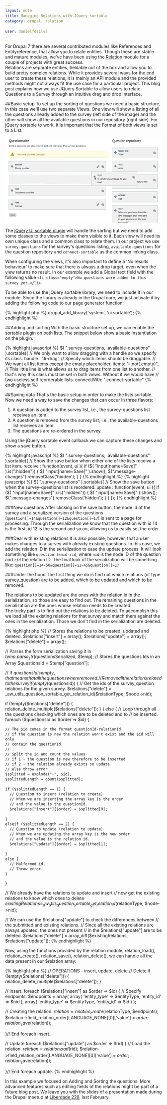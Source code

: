 ```yaml
---
layout: note
title: Managing Relations with JQuery sortable
category: drupal, relation

user: danielfdsilva
---
```

For Drupal 7 there are several contributed modules like References and Entityreference, that allow you to relate entities. Though these are stable and mature modules, we've have been using the [Relation](http://www.drupal.org/relation) module for a couple of projects with great success.  
Relations are separate entities, fieldable out of the box and allow you to build pretty complex relations. While it provides several ways for the end user to create these relations, it is mainly an API module and the provided methods might not always fit the use case for a particular project. This blog post explains how we use JQuery Sortable to allow users to relate Questions to a Survey through an intuitive drag and drop interface.

##Basic setup
To set up the sorting of questions we need a basic structure, in this case we'll use two separate Views. One view will show a listing of all the questions already added to the survey (left side of the image) and the other will show all the available questions in our repository (right side). For jQuery sortable to work, it is important that the Format of both views is set to a List.

![Managing relations through drag and drop](/images/notes/rearrange.png)

The [jQuery Ui sortable plugin](http://jqueryui.com/sortable/) will handle the sorting but we need to add some classes to the views to make them visible to it. Each view will need its own unique class and a common class to relate them. In our project we use ```survey-questions``` for the survey's questions listing, ```available-questions``` for the question repository and ```connect-sortable``` as the common linking class.

When configuring the views, it's also important to define a 'No results behaviour' to make sure that there is always a drop target, even when the view returns no result. In our example we add a Global text field with the following value ```<li class="empty">No questions were added to this survey yet.</li>```.

To be able to use the jQuery sortable library, we need to include it in our module. Since the library is already in the Drupal core, we just activate it by adding the following code to our page generator function:

{% highlight php %}
drupal_add_library('system', 'ui.sortable');
{% endhighlight %}

##Adding and sorting
With the basic structure set up, we can enable the sortable plugin on both lists. The snippet below show a basic instantiation on the plugin.

{% highlight javascript %}
$( ".survey-questions, .available-questions" ).sortable({
  // We only want to allow dragging with a handle so we specify its class.
  handle : '.li-drag',
  // Specify which items should be draggable.
  // We want all list items except the empty placeholder.
  items: "li:not(.empty)",
  // This little line is what allows us to drag items from one list to another,
  // that's why this class must be set in both views. Without it we would have
  // two useless self reorderable lists. 
  connectWith: ".connect-sortable"
{% endhighlight %}

##Saving data
That's the basic setup in order to make the lists sortable. Now we need a way to save the changes that can occur in three flavors:

1. A question is added to the survey list, i.e., the survey-questions list receives an item.
2. A question is removed from the survey list, i.e., the available-questions list receives an item.
3. The questions are re-ordered in the survey
 
Using the jQuery sortable event callback we can capture these changes and show a save button.

{% highlight javascript %}
$( ".survey-questions, .available-questions" ).sortable({
  // Show the save button when either one of the lists receive a list item.
  receive : function(event, ui ){
    if ($( "input[name=Save]" ).is(":hidden")) {
      $( "input[name=Save]" ).show();
      $(".message-changes").removeClass('hidden');
    }
  }
{% endhighlight %}
{% highlight javascript %}
$( ".survey-questions" ).sortable({
  // Show the save button when the survey-questions list is reordered.
  update : function(event, ui ){
    if ($( "input[name=Save]" ).is(":hidden")) {
      $( "input[name=Save]" ).show();
      $(".message-changes").removeClass('hidden');
    }
  }
});
{% endhighlight %}

###New questions
After clicking on the save button, the node id of the survey and a serialized version of the questions (```question[]=14&question[]=12&question[]=17```) is sent to a page for processing. Through the serialization we know that the question with id 14 is the first, id 12 is the second and so on, allowing us to easily set the order.

###Deal with existing relations
It is also possible, however, that a user makes changes to a survey with already existing questions. In this case, we add the relation ID in the serialization to ease the update process. It will look something like ```question[]=nid-rid```, where ```nid``` is the node ID of the question and ```rid``` the relation ID. The final look of the serialization will be something like: ```question[]=14-50&question[]=12-45&question[]=17```

###Under the hood
The first thing we do is find out which relations (of type survey_question) are to be added, which to be updated and which to be removed.

The relations to be updated are the ones with the relation id in the serialization, so those are easy to find out. The remaining questions in the serialization are the ones whose relation needs to be created.  
The tricky part is to find out the relations to be deleted. To accomplish this we load all the existing relations for that survey and match them against the ones in the serialization. Those we don't find in the serialization are deleted.

{% highlight php %}
// Stores the relations to be created, updated and deleted.
$relations["insert"] = array();
$relations["update"] = array();
$relations["delete"] = array();

// Parses the form serialization saving it in $temp.
parse_str($questionsSerialized, $temp);
// Stores the questions Ids in an Array
$questionsId = $temp["question"];

// If $questionsId is empty, that means that all the questions where removed.
// Remove all the relations related to the survey
if (empty($questionsId)) {
  // Get the ids of the survey_question relations for the given survey.
  $relations["delete"] = _aw_utils_question_sortable_get_relation_id($relationType, $node->nid);

  if (!empty($relations["delete"])) {
    relation_delete_multiple($relations["delete"]);
  }
}
else {
  // Loop through all the questions checking which ones are to be deleted and to
  // be inserted.
  foreach ($questionsId as $order => $id) {

    // The $id comes in the format questionId-relationId
    // if the question is new the relation won't exist and the $id will only
    // contain the questionId.
    // 
    // Split the id and count the values
    // if 1 - the question is new therefore to be inserted
    // if 2 - the relation already exists so update
    // else throw error
    $splitted = explode("-", $id);
    $splittedLength = count($splitted);

    if ($splittedLength == 1) {
      // Question to insert (relation to create)
      // When we are inserting the array key is the order
      // and the value is the questionId.
      $relations["insert"][$order] = $splitted[0];

    }
    elseif ($splittedLength == 2) {
      // Question to update (relation to update)
      // When we are updating the array key is the new order
      // and the value is the relation id.
      $relations["update"][$order] = $splitted[1];

    }
    else {
      // Malformed id.
      // Throw error.
    }
  }

  // We already have the relations to update and insert
  // now get the existing relations to know which ones to delete
  $existingRelations = _aw_utils_question_sortable_get_relation_id($relationType, $node->nid);

  // We can use the $relations["update"] to check the differences between
  // the submitted and existing relations.
  // Since all the existing relations are always updated, the ones not present
  // in the $relations["update"] are to be deleted.
  $relations["delete"] = array_diff($existingRelations, $relations["update"]);
{% endhighlight %}

Now, using the functions provided by the relation module, relation_load(), relation_create(), relation_save(), relation_delete(), we can handle all the data present in our $relation array.

{% highlight php %}
// OPERATIONS - insert, update, delete
// Delete
if (!empty($relations["delete"])) {
  relation_delete_multiple($relations["delete"]);
}

// Insert.
foreach ($relations["insert"] as $order => $id) {
  // Specify endpoints.
  $endpoints = array(
    array(
      'entity_type' => $entityType,
      'entity_id' => $nid
    ),
    array(
      'entity_type' => $entityType,
      'entity_id' => $id
    )
  );

  // Creating the relation.
  $relation = relation_create($relationType, $endpoints);
  $relation->field_relation_order[LANGUAGE_NONE][0]['value'] = $order;
  relation_save($relation));

}// End foreach insert.

// Update
foreach ($relations["update"] as $order => $rid) {
  // Load the relation.
  $relation = relation_load($rid);
  $relation->field_relation_order[LANGUAGE_NONE][0]['value'] = $order;
  relation_save($relation));

}// End foreach update.
{% endhighlight %}

In this example we focused on Adding and Sorting the questions. More advanced features such as editing fields of the relations might be part of a future blog post. We leave you with the slides of a presentation made during the Drupal meetup at [Liberdade 229](http://www.liberdade229.com), last February.

<script class="speakerdeck-embed" data-id="8ff13e90747101306f181231392d8723" data-ratio="0.707182320441989" src="//speakerdeck.com/assets/embed.js"></script>

